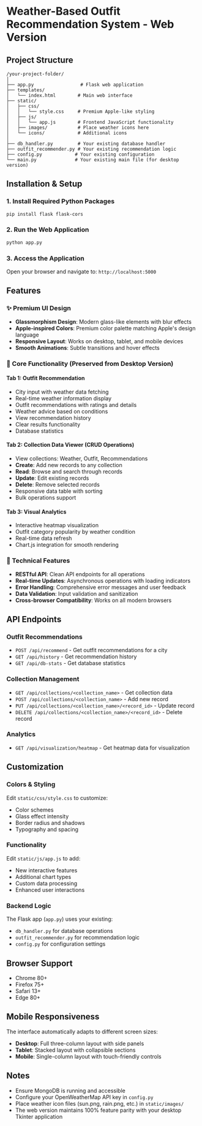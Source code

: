 # Weather-Based Outfit Recommendation System - Web Version

## Project Structure
```
/your-project-folder/
│
├── app.py                 # Flask web application
├── templates/
│   └── index.html        # Main web interface
├── static/
│   ├── css/
│   │   └── style.css     # Premium Apple-like styling
│   ├── js/
│   │   └── app.js        # Frontend JavaScript functionality
│   ├── images/           # Place weather icons here
│   └── icons/            # Additional icons
│
├── db_handler.py         # Your existing database handler
├── outfit_recommender.py # Your existing recommendation logic
├── config.py            # Your existing configuration
└── main.py              # Your existing main file (for desktop version)
```

## Installation & Setup

### 1. Install Required Python Packages
```bash
pip install flask flask-cors
```

### 2. Run the Web Application
```bash
python app.py
```

### 3. Access the Application
Open your browser and navigate to: `http://localhost:5000`

## Features

### ✨ Premium UI Design
- **Glassmorphism Design**: Modern glass-like elements with blur effects
- **Apple-inspired Colors**: Premium color palette matching Apple's design language
- **Responsive Layout**: Works on desktop, tablet, and mobile devices
- **Smooth Animations**: Subtle transitions and hover effects

### 🌟 Core Functionality (Preserved from Desktop Version)

#### Tab 1: Outfit Recommendation
- City input with weather data fetching
- Real-time weather information display
- Outfit recommendations with ratings and details
- Weather advice based on conditions
- View recommendation history
- Clear results functionality
- Database statistics

#### Tab 2: Collection Data Viewer (CRUD Operations)
- View collections: Weather, Outfit, Recommendations
- **Create**: Add new records to any collection
- **Read**: Browse and search through records
- **Update**: Edit existing records
- **Delete**: Remove selected records
- Responsive data table with sorting
- Bulk operations support

#### Tab 3: Visual Analytics
- Interactive heatmap visualization
- Outfit category popularity by weather condition
- Real-time data refresh
- Chart.js integration for smooth rendering

### 🔧 Technical Features
- **RESTful API**: Clean API endpoints for all operations
- **Real-time Updates**: Asynchronous operations with loading indicators
- **Error Handling**: Comprehensive error messages and user feedback
- **Data Validation**: Input validation and sanitization
- **Cross-browser Compatibility**: Works on all modern browsers

## API Endpoints

### Outfit Recommendations
- `POST /api/recommend` - Get outfit recommendations for a city
- `GET /api/history` - Get recommendation history
- `GET /api/db-stats` - Get database statistics

### Collection Management
- `GET /api/collections/<collection_name>` - Get collection data
- `POST /api/collections/<collection_name>` - Add new record
- `PUT /api/collections/<collection_name>/<record_id>` - Update record
- `DELETE /api/collections/<collection_name>/<record_id>` - Delete record

### Analytics
- `GET /api/visualization/heatmap` - Get heatmap data for visualization

## Customization

### Colors & Styling
Edit `static/css/style.css` to customize:
- Color schemes
- Glass effect intensity
- Border radius and shadows
- Typography and spacing

### Functionality
Edit `static/js/app.js` to add:
- New interactive features
- Additional chart types
- Custom data processing
- Enhanced user interactions

### Backend Logic
The Flask app (`app.py`) uses your existing:
- `db_handler.py` for database operations
- `outfit_recommender.py` for recommendation logic
- `config.py` for configuration settings

## Browser Support
- Chrome 80+
- Firefox 75+
- Safari 13+
- Edge 80+

## Mobile Responsiveness
The interface automatically adapts to different screen sizes:
- **Desktop**: Full three-column layout with side panels
- **Tablet**: Stacked layout with collapsible sections  
- **Mobile**: Single-column layout with touch-friendly controls

## Notes
- Ensure MongoDB is running and accessible
- Configure your OpenWeatherMap API key in `config.py`
- Place weather icon files (sun.png, rain.png, etc.) in `static/images/`
- The web version maintains 100% feature parity with your desktop Tkinter application